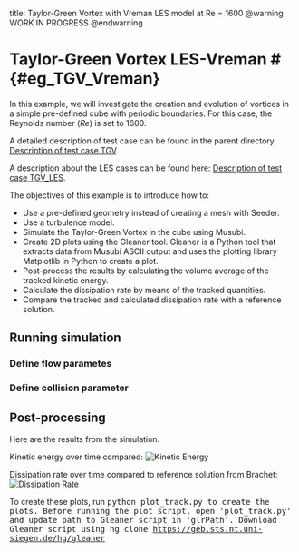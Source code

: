 title: Taylor-Green Vortex with Vreman LES model at Re = 1600
@warning WORK IN PROGRESS @endwarning

# Taylor-Green Vortex LES-Vreman # {#eg_TGV_Vreman}

In this example, we will investigate the creation and evolution of vortices in a
simple pre-defined cube with periodic boundaries. For this case, the Reynolds
number (*Re*) is set to 1600.

A detailed description of test case can be found in the parent directory
[Description of test case TGV](../../index.html).

A description about the LES cases can be found here:
[Description of test case TGV_LES](../index.html).

The objectives of this example is to introduce how to:
* Use a pre-defined geometry instead of creating a mesh with Seeder.
* Use a turbulence model.
* Simulate the Taylor-Green Vortex in the cube using Musubi.
* Create 2D plots using the Gleaner tool. Gleaner is a Python tool that extracts
  data from Musubi ASCII output and uses the plotting library Matplotlib in
  Python to create a plot.
* Post-process the results by calculating the volume average of the tracked
  kinetic energy.
* Calculate the dissipation rate by means of the tracked quantities.
* Compare the tracked and calculated dissipation rate with a reference solution.

## Running simulation ##
### Define flow parametes ###
### Define collision parameter ###
## Post-processing ##

Here are the results from the simulation.

Kinetic energy over time compared:
![Kinetic Energy](media/KineticEnergy.png)

Dissipation rate over time compared to reference solution from Brachet:
![Dissipation Rate](media/DissipationRate.png)

To create these plots, run <tt>python plot_track.py<tt> to create the plots.
Before running the plot script, open 'plot_track.py' and update path to
Gleaner script in 'glrPath'. Download Gleaner script using
<tt>hg clone https://geb.sts.nt.uni-siegen.de/hg/gleaner</tt>
